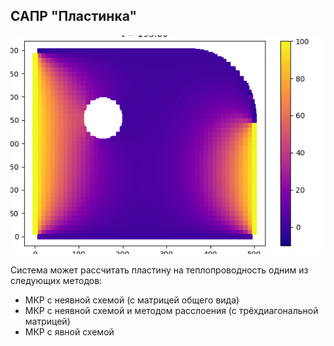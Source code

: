 ## САПР "Пластинка"

![alt](doc/example.png)

Система может рассчитать пластину на теплопроводность одним из следующих методов:

* МКР с неявной схемой (с матрицей общего вида)
* МКР с неявной схемой и методом расслоения (с трёхдиагональной матрицей)
* МКР с явной схемой
